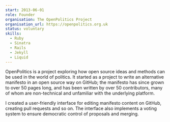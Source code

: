 ```yaml
---
start: 2013-06-01
role: Founder
organisation: The OpenPolitics Project
organisation_url: https://openpolitics.org.uk
status: voluntary
skills:
  - Ruby
  - Sinatra
  - Rails
  - Jekyll
  - Liquid
---
```

OpenPolitics is a project exploring how open source ideas and methods can be used in the world of politics. It started as a project to write an alternative manifesto in an open source way on GitHub; the manifesto has since grown to over 50 pages long, and has been written by over 50 contributors, many of whom are non-technical and unfamiliar with the underlying platform.

I created a user-friendly interface for editing manifesto content on GitHub, creating pull requests and so on. The interface also implements a voting system to ensure democratic control of proposals and merging.
